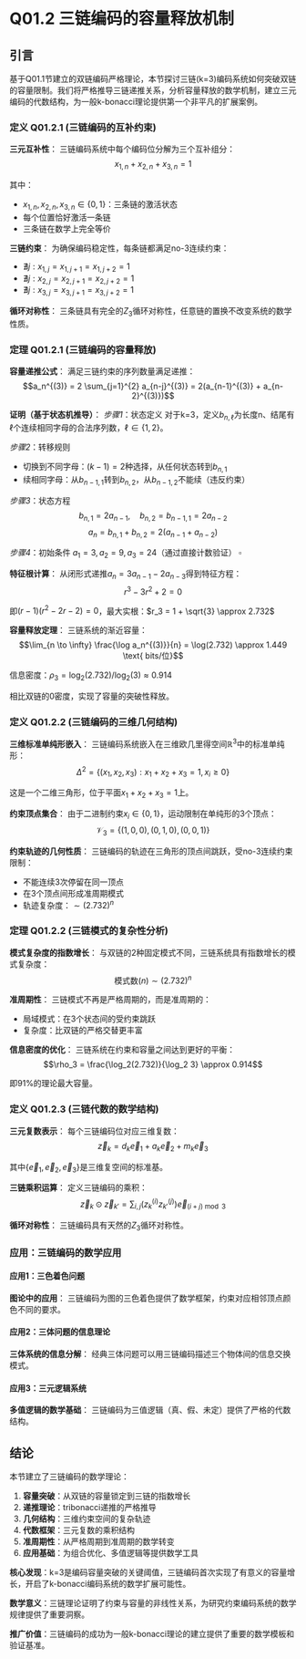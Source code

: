 # Q01.2 三链编码的容量释放机制

## 引言

基于Q01.1节建立的双链编码严格理论，本节探讨三链(k=3)编码系统如何突破双链的容量限制。我们将严格推导三链递推关系，分析容量释放的数学机制，建立三元编码的代数结构，为一般k-bonacci理论提供第一个非平凡的扩展案例。

### 定义 Q01.2.1 (三链编码的互补约束)

**三元互补性**：
三链编码系统中每个编码位分解为三个互补组分：
$$x_{1,n} + x_{2,n} + x_{3,n} = 1$$

其中：
- $x_{1,n}, x_{2,n}, x_{3,n} \in \{0, 1\}$：三条链的激活状态
- 每个位置恰好激活一条链
- 三条链在数学上完全等价

**三链约束**：
为确保编码稳定性，每条链都满足no-3连续约束：
- $\nexists j: x_{1,j} = x_{1,j+1} = x_{1,j+2} = 1$
- $\nexists j: x_{2,j} = x_{2,j+1} = x_{2,j+2} = 1$
- $\nexists j: x_{3,j} = x_{3,j+1} = x_{3,j+2} = 1$

**循环对称性**：
三条链具有完全的$Z_3$循环对称性，任意链的置换不改变系统的数学性质。

### 定理 Q01.2.1 (三链编码的容量释放)

**容量递推公式**：
满足三链约束的序列数量满足递推：
$$a_n^{(3)} = 2 \sum_{j=1}^{2} a_{n-j}^{(3)} = 2(a_{n-1}^{(3)} + a_{n-2}^{(3)})$$

**证明（基于状态机推导）**：
*步骤1*：状态定义
对于k=3，定义$b_{n,\ell}$为长度n、结尾有$\ell$个连续相同字母的合法序列数，$\ell \in \{1, 2\}$。

*步骤2*：转移规则
- 切换到不同字母：$(k-1) = 2$种选择，从任何状态转到$b_{n,1}$
- 续相同字母：从$b_{n-1,1}$转到$b_{n,2}$，从$b_{n-1,2}$不能续（违反约束）

*步骤3*：状态方程
$$b_{n,1} = 2a_{n-1}, \quad b_{n,2} = b_{n-1,1} = 2a_{n-2}$$
$$a_n = b_{n,1} + b_{n,2} = 2(a_{n-1} + a_{n-2})$$

*步骤4*：初始条件
$a_1 = 3, a_2 = 9, a_3 = 24$（通过直接计数验证） $\square$

**特征根计算**：
从闭形式递推$a_n = 3a_{n-1} - 2a_{n-3}$得到特征方程：
$$r^3 - 3r^2 + 2 = 0$$

即$(r-1)(r^2 - 2r - 2) = 0$，最大实根：$r_3 = 1 + \sqrt{3} \approx 2.732$

**容量释放定理**：
三链系统的渐近容量：
$$\lim_{n \to \infty} \frac{\log a_n^{(3)}}{n} = \log(2.732) \approx 1.449 \text{ bits/位}$$

信息密度：$\rho_3 = \log_2(2.732) / \log_2(3) \approx 0.914$

相比双链的0密度，实现了容量的突破性释放。

### 定义 Q01.2.2 (三链编码的三维几何结构)

**三维标准单纯形嵌入**：
三链编码系统嵌入在三维欧几里得空间$\mathbb{R}^3$中的标准单纯形：
$$\Delta^2 = \{(x_1, x_2, x_3) : x_1 + x_2 + x_3 = 1, x_i \geq 0\}$$

这是一个二维三角形，位于平面$x_1 + x_2 + x_3 = 1$上。

**约束顶点集合**：
由于二进制约束$x_i \in \{0,1\}$，运动限制在单纯形的3个顶点：
$$\mathcal{V}_3 = \{(1,0,0), (0,1,0), (0,0,1)\}$$

**约束轨迹的几何性质**：
三链编码的轨迹在三角形的顶点间跳跃，受no-3连续约束限制：
- 不能连续3次停留在同一顶点
- 在3个顶点间形成准周期模式
- 轨迹复杂度：$\sim (2.732)^n$

### 定理 Q01.2.2 (三链模式的复杂性分析)

**模式复杂度的指数增长**：
与双链的2种固定模式不同，三链系统具有指数增长的模式复杂度：
$$\text{模式数}(n) \sim (2.732)^n$$

**准周期性**：
三链模式不再是严格周期的，而是准周期的：
- 局域模式：在3个状态间的受约束跳跃
- 复杂度：比双链的严格交替更丰富

**信息密度的优化**：
三链系统在约束和容量之间达到更好的平衡：
$$\rho_3 = \frac{\log_2(2.732)}{\log_2 3} \approx 0.914$$

即91%的理论最大容量。

### 定义 Q01.2.3 (三链代数的数学结构)

**三元复数表示**：
每个三链编码位对应三维复数：
$$\vec{z}_k = d_k \vec{e}_1 + a_k \vec{e}_2 + m_k \vec{e}_3$$

其中$\{\vec{e}_1, \vec{e}_2, \vec{e}_3\}$是三维复空间的标准基。

**三链乘积运算**：
定义三链编码的乘积：
$$\vec{z}_k \odot \vec{z}_{k'} = \sum_{i,j} (z_k^{(i)} z_{k'}^{(j)}) \vec{e}_{(i+j) \bmod 3}$$

**循环对称性**：
三链编码具有天然的$Z_3$循环对称性。

### 应用：三链编码的数学应用

#### 应用1：三色着色问题

**图论中的应用**：
三链编码为图的三色着色提供了数学框架，约束对应相邻顶点颜色不同的要求。

#### 应用2：三体问题的信息理论

**三体系统的信息分解**：
经典三体问题可以用三链编码描述三个物体间的信息交换模式。

#### 应用3：三元逻辑系统

**多值逻辑的数学基础**：
三链编码为三值逻辑（真、假、未定）提供了严格的代数结构。

## 结论

本节建立了三链编码的数学理论：

1. **容量突破**：从双链的容量锁定到三链的指数增长
2. **递推理论**：tribonacci递推的严格推导
3. **几何结构**：三维约束空间的复杂轨迹
4. **代数框架**：三元复数的乘积结构
5. **准周期性**：从严格周期到准周期的数学转变
6. **应用基础**：为组合优化、多值逻辑等提供数学工具

**核心发现**：k=3是编码容量突破的关键阈值，三链编码首次实现了有意义的容量增长，开启了k-bonacci编码系统的数学扩展可能性。

**数学意义**：三链理论证明了约束与容量的非线性关系，为研究约束编码系统的数学规律提供了重要洞察。

**推广价值**：三链编码的成功为一般k-bonacci理论的建立提供了重要的数学模板和验证基准。